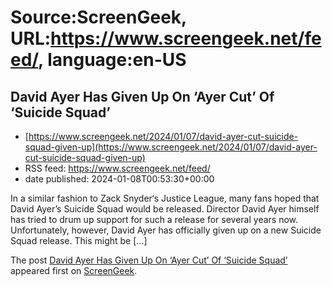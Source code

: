 # Source:ScreenGeek, URL:https://www.screengeek.net/feed/, language:en-US

## David Ayer Has Given Up On ‘Ayer Cut’ Of ‘Suicide Squad’
 - [https://www.screengeek.net/2024/01/07/david-ayer-cut-suicide-squad-given-up](https://www.screengeek.net/2024/01/07/david-ayer-cut-suicide-squad-given-up)
 - RSS feed: https://www.screengeek.net/feed/
 - date published: 2024-01-08T00:53:30+00:00

<p>In a similar fashion to Zack Snyder&#8216;s Justice League, many fans hoped that David Ayer&#8217;s Suicide Squad would be released. Director David Ayer himself has tried to drum up support for such a release for several years now. Unfortunately, however, David Ayer has officially given up on a new Suicide Squad release. This might be [...]</p>
<p>The post <a href="https://www.screengeek.net/2024/01/07/david-ayer-cut-suicide-squad-given-up/">David Ayer Has Given Up On &#8216;Ayer Cut&#8217; Of &#8216;Suicide Squad&#8217;</a> appeared first on <a href="https://www.screengeek.net">ScreenGeek</a>.</p>


